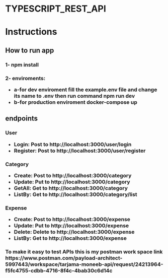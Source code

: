# TYPESCRIPT_REST_API

<h1>Instructions</1>

<h2>How to run app</2>
<h3>1- npm install</3>
<h3>2- enviroments: 
  <ul>
  <li>a-for dev enviroment fill the example.env file and change its name to .env then run command npm run dev</li>
  <li>b-for production enviroment docker-compose up</li>
  </ul>
  </3>
 
 <h2>endpoints</2>
 <h3>User 
  <ul>
    <li>Login: Post to http://localhost:3000/user/login</li>
    <li>Register: Post to http://localhost:3000/user/register</li>
  </ul>
  </3>
  
  <h3>Category 
  <ul>
    <li>Create: Post to http://localhost:3000/category</li>
    <li>Update: Put to http://localhost:3000/category</li>
    <li>GetAll: Get to http://localhost:3000/category</li>
    <li>ListBy: Get to http://localhost:3000/category/list</li>
  </ul>
  </3>
  
   <h3>Expense 
  <ul>
    <li>Create: Post to http://localhost:3000/expense</li>
    <li>Update: Put to http://localhost:3000/expense</li>
    <li>Delete: Delete to http://localhost:3000/expense</li>
    <li>ListBy: Get to http://localhost:3000/expense</li>
  </ul>
  </3>
  
  <h3>To make it easy to test APIs this is my postman work space link https://www.postman.com/payload-architect-5997443/workspace/tarjama-moneeb-api/request/24213964-f5fc4755-cdbb-4716-8f4c-4bab30c6d14c <h3/>
  
